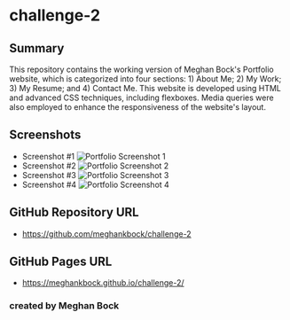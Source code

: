 # challenge-2

## Summary
This repository contains the working version of Meghan Bock's Portfolio website, which is categorized into four sections: 1) About Me; 2) My Work; 3) My Resume; and 4) Contact Me. This website is developed using HTML and advanced CSS techniques, including flexboxes. Media queries were also employed to enhance the responsiveness of the website's layout.

## Screenshots
* Screenshot #1 ![Portfolio Screenshot 1](https://github.com/meghankbock/challenge-1/blob/main/assets/images/Portfolio-Screenshot-1.PNG)
* Screenshot #2 ![Portfolio Screenshot 2](https://github.com/meghankbock/challenge-1/blob/main/assets/images/Portfolio-Screenshot-2.PNG)
* Screenshot #3 ![Portfolio Screenshot 3](https://github.com/meghankbock/challenge-1/blob/main/assets/images/Portfolio-Screenshot-3.PNG)
* Screenshot #4 ![Portfolio Screenshot 4](https://github.com/meghankbock/challenge-1/blob/main/assets/images/Portfolio-Screenshot-4.PNG)

## GitHub Repository URL
* https://github.com/meghankbock/challenge-2

## GitHub Pages URL
* https://meghankbock.github.io/challenge-2/

### created by Meghan Bock

